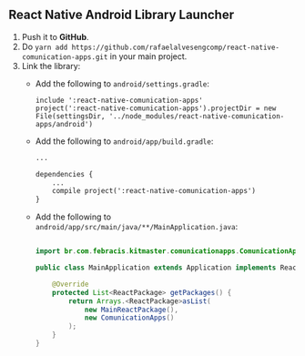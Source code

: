 ## React Native Android Library Launcher

1. Push it to **GitHub**.
2. Do `yarn add https://github.com/rafaelalvesengcomp/react-native-comunication-apps.git` in your main project.
3. Link the library:
    * Add the following to `android/settings.gradle`:
        ```
        include ':react-native-comunication-apps'
        project(':react-native-comunication-apps').projectDir = new File(settingsDir, '../node_modules/react-native-comunication-apps/android')
        ```

    * Add the following to `android/app/build.gradle`:
        ```xml
        ...

        dependencies {
            ...
            compile project(':react-native-comunication-apps')
        }
        ```
    * Add the following to `android/app/src/main/java/**/MainApplication.java`:
        ```java

        import br.com.febracis.kitmaster.comunicationapps.ComunicationApps;

        public class MainApplication extends Application implements ReactApplication {

            @Override
            protected List<ReactPackage> getPackages() {
                return Arrays.<ReactPackage>asList(
                    new MainReactPackage(),
                    new ComunicationApps()     
                );
            }
        }
